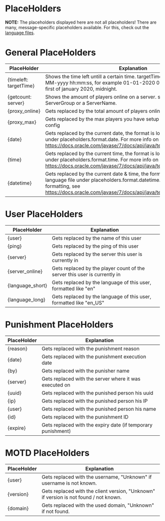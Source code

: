 # PlaceHolders

**NOTE:** The placeholders displayed here are not all placeholders! There are many, message-specific placeholders available. For this, check out the [language files](https://github.com/dieterblancke/BungeeUtilisalsX/blob/master/common/src/main/resources/languages/).

# General PlaceHolders
| PlaceHolder | Explanation |
| --- | --- |
| {timeleft: targetTime} | Shows the time left untill a certain time. targetTime must be of format dd-MM-yyyy hh:mm:ss, for example 01-01-2020 00:00:00, which would be first of january 2020, midnight. |
| {getcount: server} | Shows the amount of players online on a server. server can be both a ServerGroup or a ServerName. |
| {proxy_online} | Gets replaced by the total amount of players online (redis is supported) |
| {proxy_max} | Gets replaced by the max players you have setup in your BungeeCord config |
| {date} | Gets replaced by the current date, the format is located in the language file under placeholders.format.date. For more info on date formatting, see https://docs.oracle.com/javase/7/docs/api/java/text/SimpleDateFormat.html |
| {time} | Gets replaced by the current time, the format is located in the language file under placeholders.format.time. For more info on date formatting, see https://docs.oracle.com/javase/7/docs/api/java/text/SimpleDateFormat.html |
| {datetime} | Gets replaced by the current date & time, the format is located in the language file under placeholders.format.datetime. For more info on date formatting, see https://docs.oracle.com/javase/7/docs/api/java/text/SimpleDateFormat.html |

# User PlaceHolders
| PlaceHolder | Explanation |
| --- | --- |
| {user} | Gets replaced by the name of this user |
| {ping} | Gets replaced by the ping of this user |
| {server} | Gets replaced by the server this user is currently in |
| {server_online} | Gets replaced by the player count of the server this user is currently in |
| {language_short} | Gets replaced by the language of this user, formatted like "en" |
| {language_long} | Gets replaced by the language of this user, formatted like "en_US" |

# Punishment PlaceHolders
| PlaceHolder | Explanation |
| --- | --- |
| {reason} | Gets replaced with the punishment reason |
| {date} | Gets replaced with the punishment execution date |
| {by} | Gets replaced with the punisher name |
| {server} | Gets replaced with the server where it was executed on |
| {uuid} | Gets replaced with the punished person his uuid |
| {ip} | Gets replaced with the punished person his IP |
| {user} | Gets replaced with the punished person his name |
| {id} | Gets replaced with the punishment ID |
| {expire} |Gets replaced with the expiry date (if temporary punishment) |

# MOTD PlaceHolders
| PlaceHolder | Explanation |
| --- | --- |
| {user} | Gets replaced with the username, "Unknown" if username is not known. |
| {version} | Gets replaced with the client version, "Unknown" if version is not found / not known. |
| {domain} | Gets replaced with the used domain, "Unknown" if not found. |